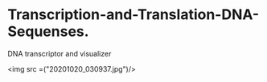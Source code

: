 # Transcription-and-Translation-DNA-Sequenses.
DNA transcriptor and visualizer

<img src =("20201020_030937.jpg")/>

